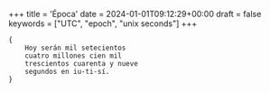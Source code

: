 +++
title = 'Época'
date = 2024-01-01T09:12:29+00:00
draft = false
keywords = ["UTC", "epoch", "unix seconds"]
+++

	{
		Hoy serán mil setecientos
		cuatro millones cien mil
		trescientos cuarenta y nueve
		segundos en iu-ti-sí.
	}
